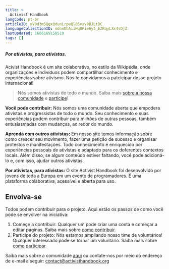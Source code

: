 ```yaml
---
title: >
  Activist Handbook 
langCode: pt-br
articleID: mV9d3m5QgxQdunLrpeQl8Svxv9BJLtDC
languageCollectionID: mdnnDhAiiHq8PieAy5_EZRqyLXx4sOjZ
lastUpdated: 1606169158519
tags: []
---
```


##### Por ativistas, para ativistas.

Acivist Handbook é um site colaborativo, no estilo da Wikipédia, onde organizações e indivíduos podem compartilhar conhecimento e experiências sobre ativismo. Nós te convidamos a patcicipar desse projeto internacional!

> Nós somos ativistas de todo o mundo. Saiba mais [sobre a nossa comunidade](/pt-br/https://www.activisthandbook.org/en/about) e [participe](/pt-br/https://www.activisthandbook.org/en/join)!

**Você pode contribuir:** Nós somos uma comunidade aberta que empodera ativistas e progressistas de todo o mundo. Seu conhecimento e suas experiências podem contribuir para milhões de outras pessoas, também entusiasmadas com mudanças, ao redor do mundo.

**Aprenda com outros ativistas:** Em nosso site temos informação sobre como crescer seu movimento, fazer uma petição de sucesso e organisar protestos e manifestações. Todo conhecimento é enriquecido por experiências pessoais de ativistas e adaptado para os doferentes contextos locais. Além disso, se algum conteúdo estiver faltando, você pode adicioná-lo e, com isso, ajudar outros ativistas.

**Por ativistas, para ativistas:** O site Activist Handbook foi desenvolvido por jovens de toda a Europa em um evento de programadores. É uma plataforma colaborativa, acessível e aberta para uso.

## Envolva-se

Todos podem contribuir para o projeto. Aqui estão os passos de como você pode se envolver na iniciativa:

1.  Começe a contribuir: Qualquer um pode criar uma conta e começar a editar páginas. Saiba mais sobre [como contribuir](/pt-br/https://www.activisthandbook.org/en/contribute).
2.  Participe do projeto: Nós estamos ampliando nosso time de voluntários! Qualquer interessado pode se tornar um voluntário. Saiba mais sobre [como participar](/pt-br/https://www.activisthandbook.org/en/join).

Saiba mais sobre a comunidade [aqui](/pt-br/https://www.activisthandbook.org/en/about) ou contate-nos por meio do endereço de e-mail a seguir: [contact@activisthandbook.org](mailto:contact@activisthandbook.org)